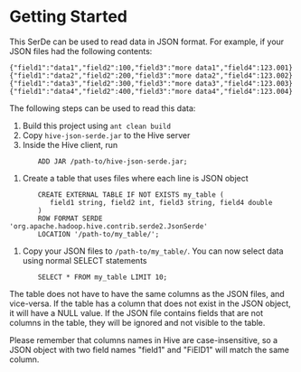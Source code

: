 # Getting Started #

This SerDe can be used to read data in JSON format. For example, if your JSON files had the following contents:
```
{"field1":"data1","field2":100,"field3":"more data1","field4":123.001}
{"field1":"data2","field2":200,"field3":"more data2","field4":123.002}
{"field1":"data3","field2":300,"field3":"more data3","field4":123.003}
{"field1":"data4","field2":400,"field3":"more data4","field4":123.004}
```

The following steps can be used to read this data:

  1. Build this project using `ant clean build`
  1. Copy `hive-json-serde.jar` to the Hive server
  1. Inside the Hive client, run
```
       ADD JAR /path-to/hive-json-serde.jar;
```
  1. Create a table that uses files where each line is JSON object
```
       CREATE EXTERNAL TABLE IF NOT EXISTS my_table (
          field1 string, field2 int, field3 string, field4 double
       )
       ROW FORMAT SERDE 'org.apache.hadoop.hive.contrib.serde2.JsonSerde'
       LOCATION '/path-to/my_table/';
```
  1. Copy your JSON files to `/path-to/my_table/`. You can now select data using normal SELECT statements
```
       SELECT * FROM my_table LIMIT 10;
```

The table does not have to have the same columns as the JSON files, and vice-versa. If the table has a column that does not exist in the JSON object, it will have a NULL value. If the JSON file contains fields that are not columns in the table, they will be ignored and not visible to the table.

Please remember that columns names in Hive are case-insensitive, so a JSON object with two field names "field1" and "FiElD1" will match the same column.